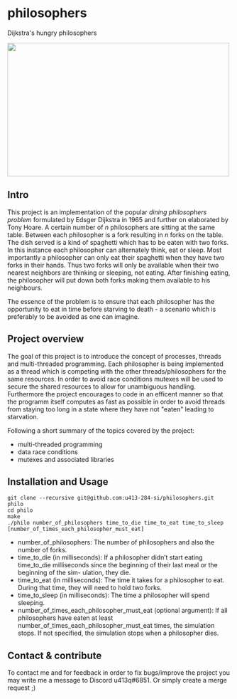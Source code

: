 # philosophers
Dijkstra's hungry philosophers

<img src="https://github.com/u413-284-si/philosophers/assets/66411482/50c2798b-31bc-4b23-a8af-585fa3f37d28" width="500" height="300">

## Intro
This project is an implementation of the popular *dining philosophers problem* formulated by Edsger Dijkstra in 1965 and further on elaborated by Tony Hoare.
A certain number of *n* philosophers are sitting at the same table. Between each philosopher is a fork resulting in *n* forks on the table. The dish served is a kind of spaghetti which has to be eaten with two forks. In this instance each philosopher can alternately think, eat or sleep. Most importantly a philosopher can only eat their spaghetti when they have two forks in their hands. Thus two forks will only be available when their two nearest neighbors are thinking or sleeping, not eating. After finishing eating, the philosopher will put down both forks making them available to his neighbours. 

The essence of the problem is to ensure that each philosopher has the opportunity to eat in time before starving to death - a scenario which is preferably to be avoided as one can imagine.

## Project overview

The goal of this project is to introduce the concept of processes, threads and multi-threaded programming. Each philosopher is being implemented as a thread which is competing with the other threads/philosophers for the same resources. In order to avoid race conditions mutexes will be used to secure the shared resources to allow for unambiguous handling. Furthermore the project encourages to code in an efficent manner so that the programm itself computes as fast as possible in order to avoid threads from staying too long in a state where they have not "eaten" leading to starvation.

Following a short summary of the topics covered by the project:

- multi-threaded programming
- data race conditions
- mutexes and associated libraries

## Installation and Usage

```
git clone --recursive git@github.com:u413-284-si/philosophers.git philo
cd philo
make
./philo number_of_philosophers time_to_die time_to_eat time_to_sleep [number_of_times_each_philosopher_must_eat]
```
- number_of_philosophers: The number of philosophers and also the number
of forks.
- time_to_die (in milliseconds): If a philosopher didn’t start eating time_to_die
milliseconds since the beginning of their last meal or the beginning of the sim-
ulation, they die.
- time_to_eat (in milliseconds): The time it takes for a philosopher to eat.
During that time, they will need to hold two forks.
- time_to_sleep (in milliseconds): The time a philosopher will spend sleeping.
- number_of_times_each_philosopher_must_eat (optional argument): If all
philosophers have eaten at least number_of_times_each_philosopher_must_eat
times, the simulation stops. If not specified, the simulation stops when a
philosopher dies.


## Contact & contribute

To contact me and for feedback in order to fix bugs/improve the project you may write me a message to Discord u413q#6851. Or simply create a merge request ;)

